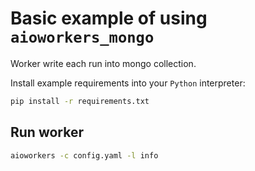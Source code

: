 # Basic example of using `aioworkers_mongo`

Worker write each run into mongo collection.

Install example requirements into your `Python` interpreter:

```bash
pip install -r requirements.txt
```

## Run worker

```bash
aioworkers -c config.yaml -l info
```
